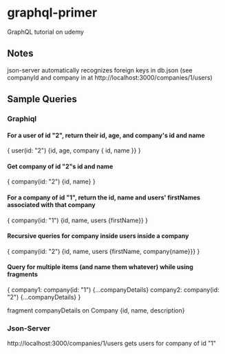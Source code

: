 # graphql-primer

GraphQL tutorial on udemy

## Notes

json-server automatically recognizes foreign keys in db.json (see companyId and company in at http://localhost:3000/companies/1/users)

## Sample Queries

### Graphiql

#### For a user of id "2", return their id, age, and company's id and name

{
user(id: "2") {id, age, company {
id, name
}}
}

#### Get company of id "2"s id and name

{
company(id: "2") {id, name}
}

#### For a company of id "1", return the id, name and users' firstNames associated with that company

{
company(id: "1") {id, name, users {firstName}}
}

#### Recursive queries for company inside users inside a company

{
company(id: "2") {id, name, users {firstName, company{name}}}
}

#### Query for multiple items (and name them whatever) while using fragments

{
company1: company(id: "1") {...companyDetails}
company2: company(id: "2") {...companyDetails}
}

fragment companyDetails on Company {id, name, description}

### Json-Server

http://localhost:3000/companies/1/users gets users for company of id "1"
